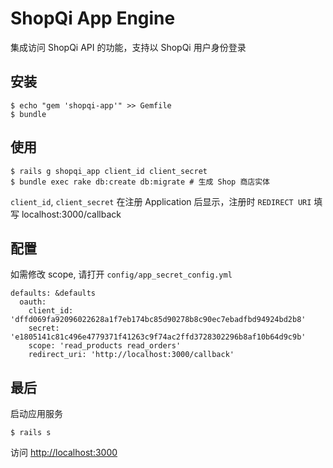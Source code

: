 # ShopQi App Engine

集成访问 ShopQi API 的功能，支持以 ShopQi 用户身份登录

## 安装

    $ echo "gem 'shopqi-app'" >> Gemfile
    $ bundle

## 使用

    $ rails g shopqi_app client_id client_secret
    $ bundle exec rake db:create db:migrate # 生成 Shop 商店实体

`client_id`, `client_secret` 在注册 Application 后显示，注册时 `REDIRECT URI` 填写 localhost:3000/callback

## 配置

如需修改 scope, 请打开 `config/app_secret_config.yml`

    defaults: &defaults
      oauth:
        client_id: 'dffd069fa92096022628a1f7eb174bc85d90278b8c90ec7ebadfbd94924bd2b8'
        secret: 'e1805141c81c496e4779371f41263c9f74ac2ffd3728302296b8af10b64d9c9b'
        scope: 'read_products read_orders'
        redirect_uri: 'http://localhost:3000/callback'

## 最后

启动应用服务

    $ rails s

访问 [http://localhost:3000](http://localhost:3000)
